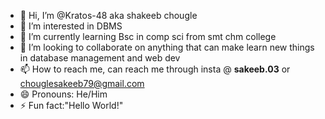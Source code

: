 - 👋 Hi, I’m @Kratos-48 aka shakeeb chougle
- 👀 I’m interested in DBMS
- 🌱 I’m currently learning Bsc in comp sci from smt chm college
- 💞️ I’m looking to collaborate on anything that can make learn new things in database management and web dev
- 📫 How to reach me, can reach me through insta @ __sakeeb.03__ or chouglesakeeb79@gmail.com
- 😄 Pronouns: He/Him
- ⚡ Fun fact:"Hello World!"

<!---
Kratos-48/Kratos-48 is a ✨ special ✨ repository because its `README.md` (this file) appears on your GitHub profile.
You can click the Preview link to take a look at your changes.
--->
